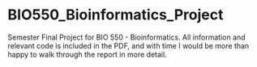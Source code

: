# BIO550_Bioinformatics_Project
Semester Final Project for BIO 550 - Bioinformatics. All information and relevant code is included in the PDF, and with time I would be more than happy to walk through the report in more detail. 
